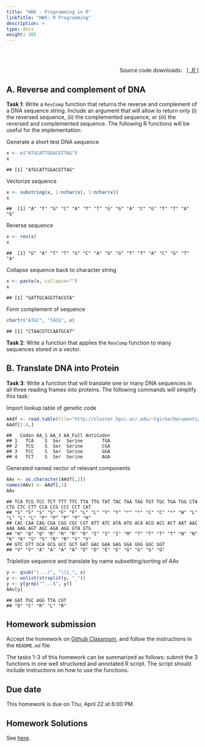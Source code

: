 ```yaml
---
title: "HW5 - Programming in R"
linkTitle: "HW5: R Programming"
description: >
type: docs
weight: 305
---
```


<br></br>

<div style="text-align: right"> 
Source code downloads: &nbsp; <a href="https://raw.githubusercontent.com/tgirke/GEN242//main/content/en/assignments/Homework/HW05/HW05.R" target="_blank">[ .R ]</a>
</div>

## A. Reverse and complement of DNA

__Task 1__: Write a `RevComp` function that returns the reverse and complement of a DNA sequence string. Include an argument that will allow to return only (i) the reversed sequence, (ii) the complemented sequence, or (iii) the reversed and complemented sequence. The following R functions will be useful for the implementation: 


Generate a short test DNA sequence
```r
x <- c("ATGCATTGGACGTTAG")  
x
```

```
## [1] "ATGCATTGGACGTTAG"
```

Vectorize sequence
```r
x <- substring(x, 1:nchar(x), 1:nchar(x)) 
x
```

```
##  [1] "A" "T" "G" "C" "A" "T" "T" "G" "G" "A" "C" "G" "T" "T" "A" "G"
```

Reverse sequence
```r
x <- rev(x) 
x
```

```
##  [1] "G" "A" "T" "T" "G" "C" "A" "G" "G" "T" "T" "A" "C" "G" "T" "A"
```

Collapse sequence back to character string
```r
x <- paste(x, collapse="")
x
```

```
## [1] "GATTGCAGGTTACGTA"
```

Form complement of sequence
```r
chartr("ATGC", "TACG", x) 
```

```
## [1] "CTAACGTCCAATGCAT"
```

__Task 2__: Write a function that applies the `RevComp` function to many sequences stored in a vector.

## B. Translate DNA into Protein

__Task 3__: Write a function that will translate one or many DNA sequences in all three reading frames into proteins. The following commands will simplify this task:


Import lookup table of genetic code
```r
AAdf <- read.table(file="http://cluster.hpcc.ucr.edu/~tgirke/Documents/R_BioCond/My_R_Scripts/AA.txt", header=TRUE, sep="\t") 
AAdf[1:4,]
```

```
##   Codon AA_1 AA_3 AA_Full AntiCodon
## 1   TCA    S  Ser  Serine       TGA
## 2   TCG    S  Ser  Serine       CGA
## 3   TCC    S  Ser  Serine       GGA
## 4   TCT    S  Ser  Serine       AGA
```

Generated named vector of relevant components
```r
AAv <- as.character(AAdf[,2]) 
names(AAv) <- AAdf[,1] 
AAv
```

```
## TCA TCG TCC TCT TTT TTC TTA TTG TAT TAC TAA TAG TGT TGC TGA TGG CTA CTG CTC CTT CCA CCG CCC CCT CAT 
## "S" "S" "S" "S" "F" "F" "L" "L" "Y" "Y" "*" "*" "C" "C" "*" "W" "L" "L" "L" "L" "P" "P" "P" "P" "H" 
## CAC CAA CAG CGA CGG CGC CGT ATT ATC ATA ATG ACA ACG ACC ACT AAT AAC AAA AAG AGT AGC AGA AGG GTA GTG 
## "H" "Q" "Q" "R" "R" "R" "R" "I" "I" "I" "M" "T" "T" "T" "T" "N" "N" "K" "K" "S" "S" "R" "R" "V" "V" 
## GTC GTT GCA GCG GCC GCT GAT GAC GAA GAG GGA GGG GGC GGT 
## "V" "V" "A" "A" "A" "A" "D" "D" "E" "E" "G" "G" "G" "G"
```

Tripletize sequence and translate by name subsetting/sorting of AAv
```r
y <- gsub("(...)", "\\1_", x) 
y <- unlist(strsplit(y, "_")) 
y <- y[grep("^...$", y)] 
AAv[y] 
```

```
## GAT TGC AGG TTA CGT 
## "D" "C" "R" "L" "R"
```

## Homework submission

Accept the homework on [Github Classroom](https://classroom.github.com/a/Bx4yj_70), and follow the instructions in the `README.md` file.

The tasks 1-3 of this homework can be summarized as follows: submit the 3 functions in one well structured and annotated R script. The script should include instructions on how to use the functions.


## Due date

This homework is due on Thu, April 22 at 6:00 PM.

## Homework Solutions

See [here](https://raw.githubusercontent.com/tgirke/GEN242/main/static/custom/hw_solutions/hw5_solution.R).




